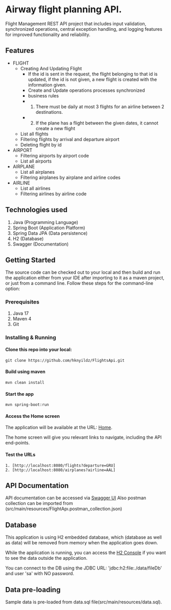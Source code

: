 # Airway flight planning API.

Flight Management REST API project that includes input validation, synchronized operations, central exception handling, and logging features for improved functionality and reliability.

## Features

- FLIGHT
  - Creating And Updating Flight
    - If the id is sent in the request, the flight belonging to that id is updated, if the id is not given, a new flight is 	created with the information given.
    - Create and Update operations processes synchronized
    -  business rules
      - 1. There must be daily at most 3 flights for an airline between 2 destinations.
      - 2. If the plane has a flight between the given dates, it cannot create a new flight
  - List all flights
  - Filtering flights by arrival and departure airport
  - Deleting flight by id
- AIRPORT
  - Filtering airports by airport code
  - List all airports
- AIRPLANE
  - List all airplanes
  - Filtering airplanes by airplane and airline codes
- AIRLINE
  - List all airlines
  - Filtering airlines by airline code


## Technologies used

1. Java (Programming Language)
2. Spring Boot (Application Platform)
3. Spring Data JPA (Data persistence)
4. H2 (Database)
5. Swagger (Documentation)

## Getting Started

The source code can be checked out to your local and then build and run the application either from your IDE after importing to it as a maven project, or just from a command line. Follow these steps for the command-line option:  

### Prerequisites
1. Java 17
2. Maven 4
3. Git

### Installing & Running

#### Clone this repo into your local: 
	
```
git clone https://github.com/hknyildz/FlightsApi.git
```

####  Build using maven 
	
```
mvn clean install
```
	
#### Start the app
	
```
mvn spring-boot:run
```
	
#### Access the Home screen

The application will be available at the URL: [Home](http://localhost:8080).

The home screen will give you relevant links to navigate, including the API end-points.
	
#### Test the URLs
	
    1. [http://localhost:8080/flights?departure=GRU]
    2. [http://localhost:8080/airplanes?airline=AAL]
    
## API Documentation
API documentation can be accessed via [Swagger UI](http://localhost:8080/swagger-ui.html) 
Also postman collection can be imported from (src/main/resources/FlightApı.postman_collection.json)

## Database

This application is using H2 embedded database, which (database as well as data) will be removed from memory when the application goes down.

While the application is running, you can access the [H2 Console](http://localhost:8080/h2-console) if you want to see the data outside the application. 

You can connect to the DB using the JDBC URL: 'jdbc:h2:file:./data/fileDb' and user 'sa' with NO password. 


## Data pre-loading

Sample data is pre-loaded from data.sql file(src/main/resources/data.sql).
